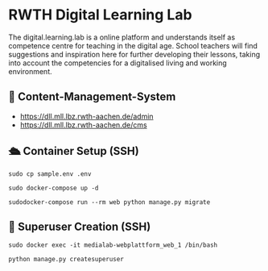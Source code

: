# RWTH Digital Learning Lab

The digital.learning.lab is a online platform and understands itself as competence centre for teaching in the digital age. School teachers will find suggestions and inspiration here for further developing their lessons, taking into account the competencies for a digitalised living and working environment.

## 🔐 Content-Management-System

- https://dll.mll.lbz.rwth-aachen.de/admin
- https://dll.mll.lbz.rwth-aachen.de/cms

## 🛳 Container Setup (SSH)
```
sudo cp sample.env .env
```
```
sudo docker-compose up -d
```
```
sudodocker-compose run --rm web python manage.py migrate
```

## 🦸 Superuser Creation (SSH)
```
sudo docker exec -it medialab-webplattform_web_1 /bin/bash
```
```
python manage.py createsuperuser
```
